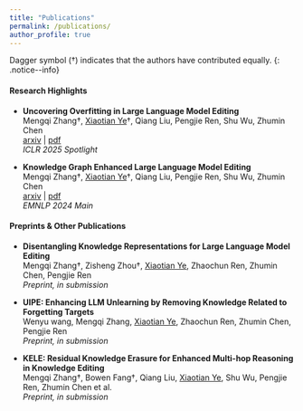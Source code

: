 ```yaml
---
title: "Publications"
permalink: /publications/
author_profile: true
---
```


Dagger symbol (†) indicates that the authors have contributed equally. 
{: .notice--info}

#### Research Highlights

- **Uncovering Overfitting in Large Language Model Editing**  
	Mengqi Zhang†, <u>Xiaotian Ye</u>†, Qiang Liu, Pengjie Ren, Shu Wu, Zhumin Chen  
	[arxiv](https://arxiv.org/abs/2410.07819) | [pdf](/files/papers/EVOKE.pdf)  
	*ICLR 2025 Spotlight*

- **Knowledge Graph Enhanced Large Language Model Editing**  
	Mengqi Zhang†, <u>Xiaotian Ye</u>†, Qiang Liu, Pengjie Ren, Shu Wu, Zhumin Chen  
	[arxiv](https://arxiv.org/abs/2402.13593) | [pdf](/files/papers/GLAME.pdf)  
	*EMNLP 2024 Main*  

#### Preprints & Other Publications
	
- **Disentangling Knowledge Representations for Large Language Model Editing**  
	Mengqi Zhang†, Zisheng Zhou†, <u>Xiaotian Ye</u>, Zhaochun Ren, Zhumin Chen, Pengjie Ren  
	*Preprint, in submission*

- **UIPE: Enhancing LLM Unlearning by Removing Knowledge Related to Forgetting Targets**  
	Wenyu wang, Mengqi Zhang, <u>Xiaotian Ye</u>, Zhaochun Ren, Zhumin Chen, Pengjie Ren  
	*Preprint, in submission*

- **KELE: Residual Knowledge Erasure for Enhanced Multi-hop Reasoning in Knowledge Editing**  
	Mengqi Zhang†, Bowen Fang†, Qiang Liu, <u>Xiaotian Ye</u>, Shu Wu, Pengjie Ren, Zhumin Chen et al.  
	*Preprint, in submission*
